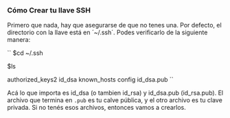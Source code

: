 ### Cómo Crear tu llave SSH

Primero que nada, hay que asegurarse de que no tenes una. Por defecto, el directorio con la llave
está en ´~/.ssh´. Podes verificarlo de la siguiente manera:


``
$cd ~/.ssh

$ls

authorized_keys2  id_dsa       known_hosts
config            id_dsa.pub
``

Acá lo que importa es id_dsa (o tambien id_rsa) y id_dsa.pub (id_rsa.pub). El archivo que termina
en ``.pub`` es tu calve pública, y el otro archivo es tu clave privada. Si no tenés esos archivos,
entonces vamos a crearlos.


